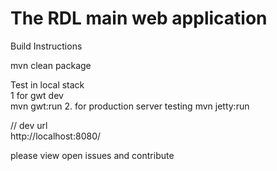The RDL main web application  
============================

Build Instructions  

mvn clean package

Test in local stack  
1 for gwt dev  
mvn gwt:run
2. for production server testing
mvn jetty:run  

// dev url  
http://localhost:8080/

please view open issues and contribute  

